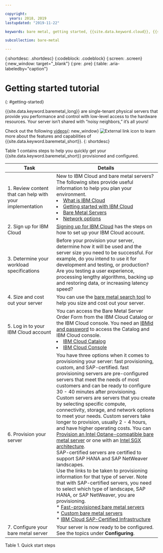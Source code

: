 ```yaml
---

copyright:
  years: 2018, 2019
lastupdated: "2019-11-22"

keywords: bare metal, getting started, {{site.data.keyword.cloud}}, {{site.data.keyword.cloud_notm}}

subcollection: bare-metal

---
```


{:shortdesc: .shortdesc}
{:codeblock: .codeblock}
{:screen: .screen}
{:new_window: target="_blank"}
{:pre: .pre}
{:table: .aria-labeledby="caption"}

# Getting started tutorial
{: #getting-started}

{{site.data.keyword.baremetal_long}} are single-tenant physical servers that provide you performance and control with low-level access to the hardware resources. Your server isn’t shared with “noisy neighbors,” it’s all yours!

Check out the following [videos](https://www.ibm.com/demos/collection/IBM-Cloud-Bare-Metal-Servers){: new_window} ![External link icon](../icons/launch-glyph.svg "External link icon") to learn more about the features and capabilities of {{site.data.keyword.baremetal_short}}.
{: shortdesc} 

Table 1 contains steps to help you quickly get your {{site.data.keyword.baremetal_short}} provisioned and configured.

| Task | Details |
|------|------|
| 1. Review content that can help with your implementation | New to IBM Cloud and bare metal servers? The following sites provide useful information to help you plan your environment. <li><a href="https://ibm.com/cloud-computing/">What is IBM Cloud</a></li> <li><a href="https://ibm.com/cloud/get-started">Getting started with IBM Cloud</a></li> <li><a href="https://www.ibm.com/cloud/bare-metal-servers">Bare Metal Servers</a></li> <li>[Network options](https://cloud.ibm.com/docs/bare-metal?topic=bare-metal-network-options)</li> |
| 2. Sign up for IBM Cloud | <a href="https://cloud.ibm.com/docs/account?topic=account-signup#signing-up-for-ibm-cloud">Signing up for IBM Cloud</a> has the steps on how to set up your IBM Cloud account. |
| 3. Determine your workload specifications | Before your provision your server, determine how it will be used and the server size you need to be successful. For example, do you intend to use it for development and testing, or production? Are you testing a user experience, processing lengthy algorithms, backing up and restoring data, or increasing latency speed? |
| 4. Size and cost out your server | You can use the <a href="https://cloud.ibm.com/gen1/infrastructure/provision/bm">bare metal search tool</a> to help you size and cost out your server. |
| 5. Log in to your IBM Cloud account | You can access the Bare Metal Server Order Form from the IBM Cloud Catalog or the IBM Cloud console. You need an <a href="https://cloud.ibm.com/docs/customer-portal?topic=customer-portal-getting-started#getting-started">IBMid and password</a> to access the Catalog and IBM Cloud console. <li><a href="https://cloud.ibm.com/catalog/">IBM Cloud Catalog</a></li> <li><a href="https://cloud.ibm.com">IBM Cloud Console</a></li>  
| 6. Provision your server | You have three options when it comes to provisioning your server: fast provisioning, custom, and SAP-certified. fast provisioning servers are pre-configured servers that meet the needs of most customers and can be ready to configure 30 - 40 minutes after provisioning. <br>Custom servers are servers that you create by selecting specific compute, connectivity, storage, and network options to meet your needs. Custom servers take longer to provision, usually 2 - 4 hours, and have higher operating costs. You can [Provision an Intel Optane-compatible bare metal server](/docs/bare-metal?topic=bare-metal-bm-provision-optane-server) or one with an [Intel SGX architecture](/docs/bare-metal?topic=bare-metal-bm-server-provision-sgx).<br>SAP-certified servers are certified to support SAP HANA and SAP NetWeaver landscapes.<br> Use the links to be taken to provisioning information for that type of server. Note that with SAP-certified servers, you need to select which type of landscape, SAP HANA, or SAP NetWeaver, you are provisioning.<br> * [Fast-provisioned bare metal servers](/docs/bare-metal?topic=bare-metal-bm-select-popular-servers)<br>* [Custom bare metal servers](/docs/bare-metal?topic=bare-metal-ordering-baremetal-server)<br>* [IBM Cloud SAP-Certified Infrastructure](/docs/bare-metal?topic=bare-metal-sap-cert-infrastructure) |
| 7. Configure your bare metal server | Your server is now ready to be configured. See the topics under **Configuring**. |

<CAPTION>Table 1. Quick start steps</CAPTION>
